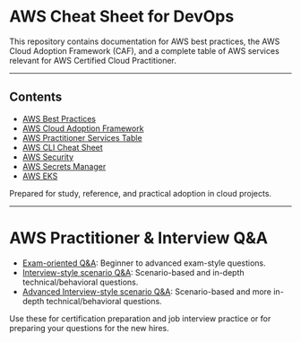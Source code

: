 # AWS Cheat Sheet for DevOps
This repository contains documentation for AWS best practices, the AWS Cloud Adoption Framework (CAF), 
and a complete table of AWS services relevant for AWS Certified Cloud Practitioner.

---

## Contents
- [AWS Best Practices](docs/aws-best-practices.md)
- [AWS Cloud Adoption Framework](docs/aws-cloud-adoption-framework.md)
- [AWS Practitioner Services Table](docs/aws-practitioner-services.md)
- [AWS CLI Cheat Sheet](docs/aws-cli-cheatsheet.md)
- [AWS Security](docs/aws-security-notes.md)
- [AWS Secrets Manager](docs/aws-secrets-manager.md)
- [AWS EKS](docs/aws-eks.md)

Prepared for study, reference, and practical adoption in cloud projects.

---

# AWS Practitioner & Interview Q&A
- [Exam-oriented Q&A](exams/aws-practitioner-questions.md): Beginner to advanced exam-style questions.
- [Interview-style scenario Q&A](exams/aws-interview-questions.md): Scenario-based and in-depth technical/behavioral questions.
- [Advanced Interview-style scenario Q&A](docs/aws-advanced.md): Scenario-based and more in-depth technical/behavioral questions.

Use these for certification preparation and job interview practice or for preparing your questions for the new hires.

